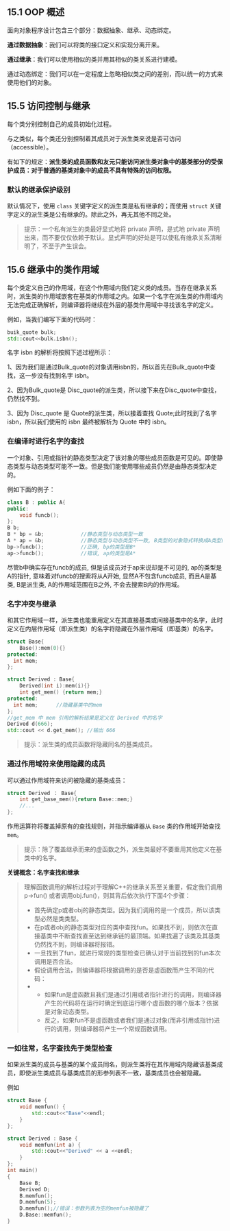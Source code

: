 ## 15.1 OOP 概述

面向对象程序设计包含三个部分：数据抽象、继承、动态绑定。

**通过数据抽象**：我们可以将类的接口定义和实现分离开来。

**通过继承**：我们可以使用相似的类并用其相似的类关系进行建模。

通过动态绑定：我们可以在一定程度上忽略相似类之间的差别，而以统一的方式来使用他们的对象。



## 15.5 访问控制与继承

每个类分别控制自己的成员初始化过程。

与之类似，每个类还分别控制着其成员对于派生类来说是否可访问（accessible）。

有如下的规定：**派生类的成员函数和友元只能访问派生类对象中的基类部分的受保护成员：对于普通的基类对象中的成员不具有特殊的访问权限。**

### 默认的继承保护级别

默认情况下，使用 `class` 关键字定义的派生类是私有继承的；而使用 `struct` 关键字定义的派生类是公有继承的。除此之外，再无其他不同之处。

> 提示：一个私有派生的类最好显式地将 private 声明，是式地 private 声明出来，而不要仅仅依赖于默认。显式声明的好处是可以使私有维承关系清晰明了，不至于产生误会。

## 15.6 继承中的类作用域

每个类定义自己的作用域，在这个作用域内我们定义类的成员。当存在继承关系时，派生类的作用域嵌套在基类的作用域之内。如果一个名字在派生类的作用域内无法完成正确解析，则编译器将继续在外层的基类作用域中寻找该名字的定义。

例如，当我们编写下面的代码时：

```c++
buik_quote bulk;
std::cout<<bulk.isbn();
```

名字 isbn 的解析将按照下述过程所示：

1、因为我们是通过Bulk_quote的对象调用isbn的，所以首先在Bulk_quote中查找，这一步没有找到名字 isbn。

2、因为Bulk_quote是 Disc_quote的派生类，所以接下来在Disc_quote中查找，仍然找不到。

3、因为 Disc_quote 是 Quote的派生类，所以接着查找 Quote;此时找到了名字 isbn，所以我们使用的 isbn 最终被解析为 Quote 中的 isbn。

### 在编译时进行名字的查找

一个对象、引用或指针的静态类型决定了该对象的哪些成员函数是可见的。即使静态类型与动态类型可能不一致。但是我们能使用哪些成员仍然是由静态类型决定的。

例如下面的例子：

```c++
class B : public A{
public:
    void funcb();
};
B b;
B * bp = &b;            //静态类型与动态类型一致
A * ap = &b;            //静态类型与动态类型不一致, B类型的对象隐式转换成A类型的对象, 派生类对象隐式转换成基类对象.
bp->funcb();            //正确, bp的类型是B*
ap->funcb();            //错误, ap的类型是A*
```

尽管b中确实存在funcb的成员, 但是该成员对于ap来说却是不可见的, ap的类型是A的指针, 意味着对funcb的搜索将从A开始, 显然A不包含funcb成员, 而且A是基类, B是派生类, A的作用域范围在B之外, 不会去搜索B内的作用域。

### 名字冲突与继承

和其它作用域一样，派生类也能重用定义在其直接基类或间接基类中的名字，此时定义在内层作用域（即派生类）的名字将隐藏在外层作用域（即基类）的名字。

```c++
struct Base{
	Base():mem(0){}
protected:
  int mem;
};

struct Derived : Base{
	Derived(int i):mem(i){}
	int get_mem() {return mem;}
protected:
  int mem;		//隐藏基类中的mem
};
//get_mem 中 mem 引用的解析结果是定义在 Derived 中的名字
Derived d(666);
std::cout << d.get_mem(); //输出 666
```

> 提示：派生类的成员函数将隐藏同名的基类成员。

### 通过作用域符来使用隐藏的成员

可以通过作用域符来访问被隐藏的基类成员：

```c++
struct Derived ： Base{
	int get_base_mem(){return Base::mem;}
	//...
};
```

作用运算符将覆盖掉原有的查找规则，并指示编译器从 `Base` 类的作用域开始查找 `mem`。

> 提示：除了覆盖继承而来的虚函数之外，派生类最好不要重用其他定义在基类中的名字。

**关键概念：名字查找和继承**

> 理解函数调用的解析过程对于理解C++的继承关系至关重要，假定我们调用p->fun() 或者调用obj.fun()，则其背后依次执行下面4个步骤：
>
> - 首先确定p或者obj的静态类型。因为我们调用的是一个成员，所以该类型必然是类类型。
> - 在p或者obj的静态类型对应的类中查找fun。如果找不到，则依次在直接基类中不断查找直至达到继承链的最顶端。如果找遍了该类及其基类仍然找不到，则编译器将报错。
> - 一旦找到了fun，就进行常规的类型检查已确认对于当前找到的fun本次调用是否合法。
> - 假设调用合法，则编译器将根据调用的是否是虚函数而产生不同的代码：
> - - 如果fun是虚函数且我们是通过引用或者指针进行的调用，则编译器产生的代码将在运行时确定到底运行哪个虚函数的哪个版本？依据是对象动态类型。
>   - 反之，如果fun不是虚函数或者我们是通过对象(而非引用或指针)进行的调用，则编译器将产生一个常规函数调用。

### 一如往常，名字查找先于类型检查

如果派生类的成员与基类的某个成员同名，则派生类将在其作用域内隐藏该基类成员，即使派生类成员与基类成员的形参列表不一致，基类成员也会被隐藏。

例如

```c++
struct Base {
    void memfun() {
        std::cout<<"Base"<<endl;
    }
};

struct Derived : Base {
    void memfun(int a) {
        std::cout<<"Derived" << a <<endl;
    }
};
int main()
{
    Base B;
    Derived D;
    B.memfun();
    D.memfun(5);
  	D.memfun();//错误：参数列表为空的memfun被隐藏了
    D.Base::memfun();
}
```

